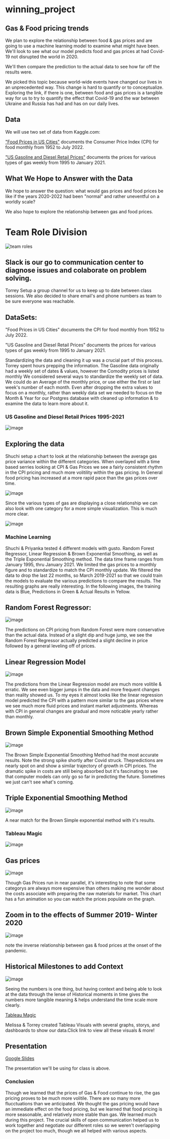 # winning_project
## Gas & Food pricing trends

We plan to explore the relationship between food & gas prices and are going to use a machine learning model to examine what might have been. 
We'll look to see what our model predicts food and gas prices at had Covid-19 not disrupted the world in 2020.

We'll then compare the prediction to the actual data to see how far off the results were. 

We picked this topic because world-wide events have changed our lives in an unprecedented way. This change is hard to quantify or to conceptualize. Exploring the link, if there is one, between food and gas prices is a tangible way for us to try to quantify the effect that Covid-19 and the war between Ukraine and Russia has had and has on our daily lives. 

## Data
We will use two set of data from Kaggle.com:

["Food Prices in US Cities"](https://www.kaggle.com/datasets/csafrit2/food-prices-in-us-cities) documents the Consumer Price Index (CPI) for food monthly from 1952 to July 2022.


["US Gasoline and Diesel Retail Prices"](https://www.kaggle.com/datasets/mruanova/us-gasoline-and-diesel-retail-prices-19952021) documents the prices for various types of gas weekly from 1995 to January 2021.

## What We Hope to Answer with the Data

We hope to answer the question: what would gas prices and food prices be like if the years 2020-2022 had been "normal" and rather uneventful on a worldly scale?

We also hope to explore the relationship between gas and food prices.

# Team Role Division
![team roles](https://user-images.githubusercontent.com/104408782/190533872-e8342af9-54eb-49c0-91d8-320afb719bd6.png)


## Slack is our go to communication center to diagnose issues and colaborate on problem solving. 

Torrey Setup a group channel for us to keep up to date between class sessions. 
We also decided to share email's and phone numbers as team to be sure everyone was reachable. 

## DataSets: 

"Food Prices in US Cities" documents the CPI for food monthly from 1952 to July 2022.

"US Gasoline and Diesel Retail Prices" documents the prices for various types of gas weekly from 1995 to January 2021.

Standardizing the data and cleaning it up was a crucial part of this process. Torrey spent hours prepping the information. The Gasoline data originally had a weekly set of dates & values, however the Comodity prices is listed monthly We considered several ways to standardize the weekly set of data. We could do an Average of the monthly price, or use either the first or last week's number of each month. Even after dropping the extra values to focus on a monthly, rather than weekly data set we needed to focus on the Month & Year for our Postgres database with cleaned up information & to examine the data to learn more about it. 


### US Gasoline and Diesel Retail Prices 1995-2021
![image](https://user-images.githubusercontent.com/104408782/190923305-bb0f794a-fcfa-4eca-9375-20597fa61198.png)

## Exploring the data

Shuchi setup a chart to look at the relationship between the average gas price variance within the different categories. When overlayed with a time based serries looking at CPI & Gas Prices we see a fairly consistent rhythm in the CPI pricing and much more volitility within the gas pricing. In General food pricing has increased at a more rapid pace than the gas prices over time.

![image](https://user-images.githubusercontent.com/104408782/192115655-4bd38580-2d0c-406b-be64-aec18105f0c6.png)

Since the various types of gas are displaying a close relationship we can also look with one category for a more simple visualization. This is much more clear. 

![image](https://user-images.githubusercontent.com/104408782/192115706-b6167994-5476-4fad-83d0-d533a8f11115.png)

### Machine Learning

Shuchi & Priyanka tested 4 different models with gusto. Random Forest Regressor, Linear Regression & Brown Exponential Smoothing, as well as the Triple Exponential Smoothing method. 
The data time frame ranges from January 1995, thru January 2021. We limited the gas prices to a monthly figure and to standardize to match the CPI monthly update. 
We filtered the data to drop the last 22 months, so March 2019-2021 so that we could train the models to evaluate the various predictions to compare the results. 
The resulting graphs are really interesting. In the following images, the training data is Blue, Predictions in Green & Actual Results in Yellow. 

## Random Forest Regressor: 
![image](https://user-images.githubusercontent.com/104408782/194882819-4dd46486-f0e8-49e4-b601-cb2f2b99fb8d.png)

The predictions on CPI pricing from Random Forest were more conservative than the actual data. Instead of a slight dip and huge jump, we see the Random Forest Regressor actually predicted a slight decline in price followed by a general leveling off of prices. 

## Linear Regression Model
![image](https://user-images.githubusercontent.com/104408782/194883740-55bdbc20-68e1-44d6-af85-80f3a487f80e.png)

The predictions from the Linear Regression model are much more volitile & erratic. We see even bigger jumps in the data and more frequent changes than reality showed us. To my eyes it almost looks like the linear regression model predicted the CPI with a pattern more similar to the gas prices where we see much more fluid prices and instant market adjustments. Whereas with CPI in general changes are gradual and more noticable yearly rather than monthly. 

## Brown Simple Exponential Smoothing Method 
![image](https://user-images.githubusercontent.com/104408782/194884305-49d6f4ea-e6c0-490c-bbc6-ea5667425a8c.png)

The Brown Simple Exponential Smoothing Method had the most accurate results. Note the strong spike shortly after Covid struck. Thepredictions are nearly spot on and show a similar trajectory of growth in CPI prices. The dramatic spike in costs are still being absorbed but it's fascinating to see that computer models can only go so far in predicting the future.  Sometimes we just can't see what's coming.

## Triple Exponential Smoothing Method
![image](https://user-images.githubusercontent.com/104408782/194885466-30ae37cf-a803-458c-b0ff-100d7580510a.png)

A near match for the Brown Simple exponential method  with it's results. 

### Tableau Magic
![image](https://user-images.githubusercontent.com/104408782/194886360-d8bf8f53-e69c-4954-9d0d-b20ad0ff60fa.png)

## Gas prices
![image](https://user-images.githubusercontent.com/104408782/194886748-0f3a383a-facb-4813-9c3f-e11e72e7a061.png)

Though Gas Prices run in near parallel, it's interesting to note  that some categorys are always more expensive than others making me wonder about the costs associate with preparing the raw materials for market. This chart has a fun animation so you can watch the prices populate on the graph. 

## Zoom in to the effects of Summer 2019- Winter 2020
![image](https://user-images.githubusercontent.com/104408782/194887383-3277960e-3d11-4702-93bb-4eae4db0d1c3.png)

note the inverse relationship between gas & food prices at the onset of the pandemic. 

## Historical Milestones to add Context
![image](https://user-images.githubusercontent.com/104408782/194887822-a5ba7146-1aa3-4512-9f00-0577237fe3e4.png)

Seeing the numbers is one thing, but having context and being able to look at the data through the lense of Historical moments in time gives the numbers more tangible meaning & helps understand the time scale more clearly. 


[Tableau Magic](https://public.tableau.com/views/GasPricesandFoodCPI/GasPricesandCPIRealvsPredicted?:language=en-US&publish=yes&:display_count=n&:origin=viz_share_link)

Melissa & Torrey created Tableau Visuals with several graphs, storys, and dashboards to show our data.Click link to view all these visuals & more!

## Presentation 

[Google Slides](https://docs.google.com/presentation/d/19biskWyzR1KbM66z7NyngdCY0jhZaYfosbQP963iWJc/edit?usp=sharingv)

The presentation we'll be using for class is above.


### Conclusion

Though we learned that the prices of Gas & Food continue to rise, the gas pricing proves to be much more volitile. There are so many more flucctuations than we anticipated. We thought the gas pricing would have an immediate effect on the food pricing, but we learned that food pricing is more seasonable, and relatively more stable than gas. We learned much during this project. The crucial skills of open communication helped us to work together and negotiate our different roles so we weren't overlapping on the project too much, though we all helped with various aspects. 
